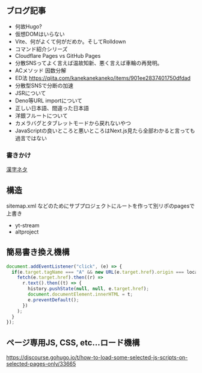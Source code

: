 ## ブログ記事

- 何故Hugo?
- 仮想DOMはいらない
- Vite、何がよくて何がだめか。そしてRolldown
- コマンド紹介シリーズ
- Cloudflare Pages vs GitHub Pages
- 分散SNSってよく言えば温故知新、悪く言えば車輪の再発明。
- ACメソッド 因数分解
- ED法 https://qiita.com/kanekanekaneko/items/901ee2837401750dfdad
- 分散型SNSで分断の加速
- JSRについて
- Deno等URL importについて
- 正しい日本語、間違った日本語
- 洋銀フルートについて
- カメラバグとタブレットモードから戻れないやつ
- JavaScriptの良いところと悪いところはNext.js見たら全部わかると言っても過言ではない

### 書きかけ

[漢字ネタ](content/blog/2024/04/japanese-without-kanji.md)

## 構造

sitemap.xml などのためにサブプロジェクトにルートを作って別リポのpagesで上書き
- yt-stream
- altproject

## 簡易書き換え機構

```js
document.addEventListener("click", (e) => {
  if(e.target.tagName === "A" && new URL(e.target.href).origin === location.origin) {
    fetch(e.target.href).then((r) =>
      r.text().then((t) => {
        history.pushState(null, null, e.target.href);
        document.documentElement.innerHTML = t;
        e.preventDefault();
      })
    );
  }
});
```

## ページ専用JS, CSS, etc...ロード機構

https://discourse.gohugo.io/t/how-to-load-some-selected-js-scripts-on-selected-pages-only/33665
